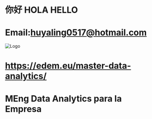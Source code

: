 # 你好 HOLA HELLO
# Email:huyaling0517@hotmail.com

![Logo](http://www.gepacv.org/wp-content/uploads/2017/01/EDEM-Logo--1024x517.png)
# https://edem.eu/master-data-analytics/

# MEng Data Analytics para la Empresa


